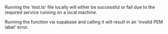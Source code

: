Running the 'test.ts' file locally will either be successful or fail due to the required service running on a local machine.

Running the function via supabase and calling it will result in an 'invalid PEM label' error.
